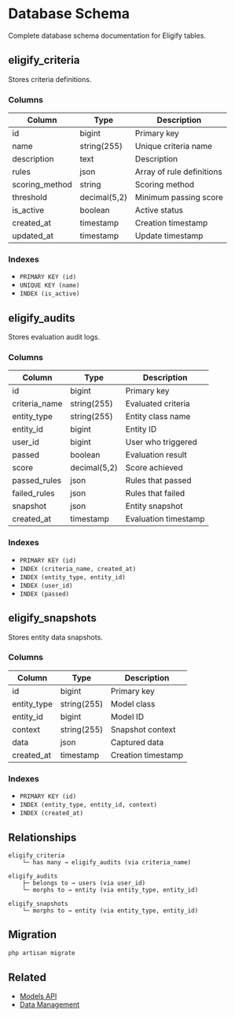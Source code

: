 # Database Schema

Complete database schema documentation for Eligify tables.

## eligify_criteria

Stores criteria definitions.

### Columns

| Column | Type | Description |
|--------|------|-------------|
| id | bigint | Primary key |
| name | string(255) | Unique criteria name |
| description | text | Description |
| rules | json | Array of rule definitions |
| scoring_method | string | Scoring method |
| threshold | decimal(5,2) | Minimum passing score |
| is_active | boolean | Active status |
| created_at | timestamp | Creation timestamp |
| updated_at | timestamp | Update timestamp |

### Indexes

- `PRIMARY KEY (id)`
- `UNIQUE KEY (name)`
- `INDEX (is_active)`

## eligify_audits

Stores evaluation audit logs.

### Columns

| Column | Type | Description |
|--------|------|-------------|
| id | bigint | Primary key |
| criteria_name | string(255) | Evaluated criteria |
| entity_type | string(255) | Entity class name |
| entity_id | bigint | Entity ID |
| user_id | bigint | User who triggered |
| passed | boolean | Evaluation result |
| score | decimal(5,2) | Score achieved |
| passed_rules | json | Rules that passed |
| failed_rules | json | Rules that failed |
| snapshot | json | Entity snapshot |
| created_at | timestamp | Evaluation timestamp |

### Indexes

- `PRIMARY KEY (id)`
- `INDEX (criteria_name, created_at)`
- `INDEX (entity_type, entity_id)`
- `INDEX (user_id)`
- `INDEX (passed)`

## eligify_snapshots

Stores entity data snapshots.

### Columns

| Column | Type | Description |
|--------|------|-------------|
| id | bigint | Primary key |
| entity_type | string(255) | Model class |
| entity_id | bigint | Model ID |
| context | string(255) | Snapshot context |
| data | json | Captured data |
| created_at | timestamp | Creation timestamp |

### Indexes

- `PRIMARY KEY (id)`
- `INDEX (entity_type, entity_id, context)`
- `INDEX (created_at)`

## Relationships

```
eligify_criteria
    └─ has many → eligify_audits (via criteria_name)

eligify_audits
    ├─ belongs to → users (via user_id)
    └─ morphs to → entity (via entity_type, entity_id)

eligify_snapshots
    └─ morphs to → entity (via entity_type, entity_id)
```

## Migration

```php
php artisan migrate
```

## Related

- [Models API](api/models.md)
- [Data Management](../../04-data-management/README.md)
